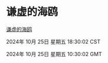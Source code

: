 # 谦虚的海鸥
[谦虚的海鸥](http://219.139.199.238:56308/qxdho/course/base/hotlink/index.php)

2024年 10月 25日 星期五 18:30:02 CST

2024年 10月 25日 星期五 10:30:02 GMT
